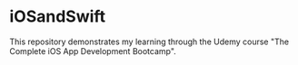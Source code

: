# iOSandSwift
This repository demonstrates my learning through the Udemy course "The Complete iOS App Development Bootcamp".

